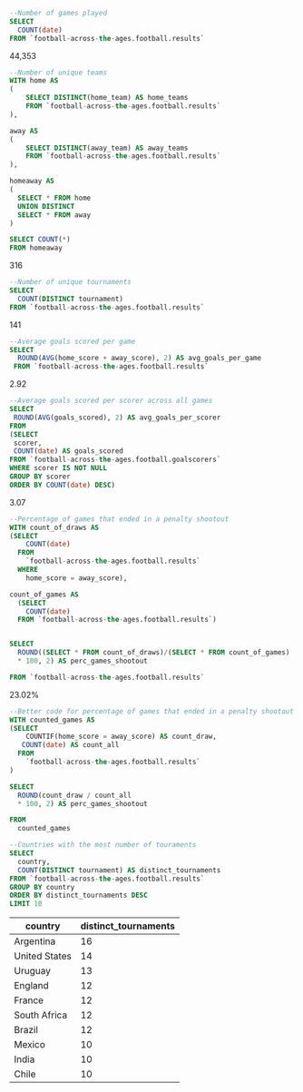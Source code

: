 ```sql
--Number of games played
SELECT 
  COUNT(date)
FROM `football-across-the-ages.football.results`
```

44,353


```sql
--Number of unique teams 
WITH home AS
(
    SELECT DISTINCT(home_team) AS home_teams
    FROM `football-across-the-ages.football.results`
),

away AS
(
    SELECT DISTINCT(away_team) AS away_teams
    FROM `football-across-the-ages.football.results`
),

homeaway AS
(
  SELECT * FROM home
  UNION DISTINCT
  SELECT * FROM away
)

SELECT COUNT(*)
FROM homeaway
```
316

```sql
--Number of unique tournaments
SELECT  
  COUNT(DISTINCT tournament)
FROM `football-across-the-ages.football.results`
```

141

```sql
--Average goals scored per game
SELECT 
  ROUND(AVG(home_score + away_score), 2) AS avg_goals_per_game
 FROM `football-across-the-ages.football.results`
 ```
 2.92
 
 
 ```sql
 --Average goals scored per scorer across all games
 SELECT 
  ROUND(AVG(goals_scored), 2) AS avg_goals_per_scorer
FROM
(SELECT
  scorer,
  COUNT(date) AS goals_scored
FROM `football-across-the-ages.football.goalscorers`
WHERE scorer IS NOT NULL
GROUP BY scorer
ORDER BY COUNT(date) DESC)
```
3.07


```sql
--Percentage of games that ended in a penalty shootout
WITH count_of_draws AS
(SELECT
    COUNT(date)
  FROM
    `football-across-the-ages.football.results`
  WHERE 
    home_score = away_score),

count_of_games AS
  (SELECT
    COUNT(date)
  FROM `football-across-the-ages.football.results`)


SELECT 
  ROUND((SELECT * FROM count_of_draws)/(SELECT * FROM count_of_games)
  * 100, 2) AS perc_games_shootout

FROM `football-across-the-ages.football.results`
```
23.02%
 
```sql
--Better code for percentage of games that ended in a penalty shootout
WITH counted_games AS
(SELECT
    COUNTIF(home_score = away_score) AS count_draw,
   COUNT(date) AS count_all
  FROM
    `football-across-the-ages.football.results`
)

SELECT 
  ROUND(count_draw / count_all
  * 100, 2) AS perc_games_shootout

FROM
  counted_games
```
 
 
```sql
--Countries with the most number of touraments
SELECT 
  country,
  COUNT(DISTINCT tournament) AS distinct_tournaments 
FROM `football-across-the-ages.football.results`
GROUP BY country
ORDER BY distinct_tournaments DESC
LIMIT 10
```

| country       | distinct_tournaments |
|---------------|----------------------|
| Argentina     | 16                   |
| United States | 14                   |
| Uruguay       | 13                   |
| England       | 12                   |
| France        | 12                   |
| South Africa  | 12                   |
| Brazil        | 12                   |
| Mexico        | 10                   |
| India         | 10                   |
| Chile         | 10                   |

